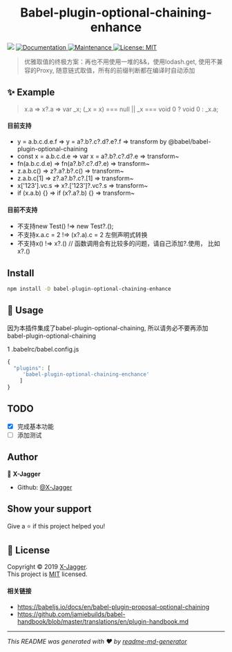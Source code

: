 <h1 align="center">Babel-plugin-optional-chaining-enhance</h1>
<p>
  <img src="https://img.shields.io/badge/version-0.0.1-blue.svg?cacheSeconds=2592000" />
  <a href="https://github.com/X-Jagger/babel-plugin-optional-chaining-enhance#readme">
    <img alt="Documentation" src="https://img.shields.io/badge/documentation-yes-brightgreen.svg" target="_blank" />
  </a>
  <a href="https://github.com/X-Jagger/babel-plugin-optional-chaining-enhance/graphs/commit-activity">
    <img alt="Maintenance" src="https://img.shields.io/badge/Maintained%3F-yes-green.svg" target="_blank" />
  </a>
  <a href="https://github.com/X-Jagger/babel-plugin-optional-chaining-enhance/blob/master/LICENSE">
    <img alt="License: MIT" src="https://img.shields.io/badge/License-MIT-yellow.svg" target="_blank" />
  </a>
</p>

> 优雅取值的终极方案：再也不用使用一堆的&&，使用lodash.get, 使用不兼容的Proxy, 随意链式取值，所有的前缀判断都在编译时自动添加

## ✨ Example
> x.a => x?.a => var _x; (_x = x) === null || _x === void 0 ? void 0 : _x.a;

#### 目前支持
 * y = a.b.c.d.e.f => y = a?.b?.c?.d?.e?.f => transform by @babel/babel-plugin-optional-chaining
 * const x = a.b.c.d.e => var x = a?.b?.c?.d?.e => transform~
 * fn(a.b.c.d.e) => fn(a?.b?.c?.d?.e) => transform~
 * z.a.b.c() => z?.a?.b?.c() => transform~
 * z.a.b.c[1] => z?.a?.b?.c?.[1] => transform~
 * x['123'].vc.s => x?.['123']?.vc?.s => transform~
 * if (x.a.b) {} => if (x?.a?.b) {} => transform~

#### 目前不支持
 * 不支持new Test() !=> new Test?.();
 * 不支持x.a.c = 2 !=> (x?.a).c = 2 左侧声明式转换
 * 不支持x() !=> x?.() // 函数调用会有比较多的问题，请自己添加?.使用， 比如x?.()


## Install

```sh
npm install -D babel-plugin-optional-chaining-enhance
```
## 🚀 Usage

因为本插件集成了babel-plugin-optional-chaining, 所以请务必不要再添加babel-plugin-optional-chaining

1 .babelrc/babel.config.js
```js
{
  "plugins": [
     'babel-plugin-optional-chaining-enchance'
    ]
}
```


## TODO
* [x] 完成基本功能
* [ ] 添加测试

## Author

👤 **X-Jagger**

* Github: [@X-Jagger](https://github.com/X-Jagger)

## Show your support

Give a ⭐️ if this project helped you!

## 📝 License

Copyright © 2019 [X-Jagger](https://github.com/X-Jagger).<br />
This project is [MIT](https://github.com/X-Jagger/babel-plugin-optional-chaining-enhance/blob/master/LICENSE) licensed.

#### 相关链接
- https://babeljs.io/docs/en/babel-plugin-proposal-optional-chaining
- https://github.com/jamiebuilds/babel-handbook/blob/master/translations/en/plugin-handbook.md

***
_This README was generated with ❤️ by [readme-md-generator](https://github.com/kefranabg/readme-md-generator)_